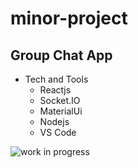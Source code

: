 # minor-project

## Group Chat App

- Tech and Tools
  - Reactjs
  - Socket.IO
  - MaterialUi 
  - Nodejs
  - VS Code

![work in progress](https://media.giphy.com/media/O7xsvQoMfiNVtKyAnJ/giphy.gif)

